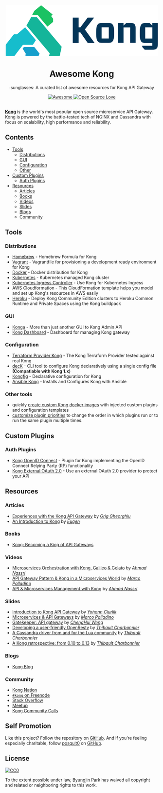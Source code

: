 <div align="center">
  <a href="https://github.com/posquit0/awesome-kong" title="Awesome Kong">
    <img width="500" src="media/kong-combination-mark-colors.svg" alt="Awesome Kong">
  </a>
  <br />
  <h1>Awesome Kong</h1>
</div>

<p align="center">
  :sunglasses: A curated list of awesome resources for Kong API Gateway
</p>

<div align="center">
  <a href="https://awesome.re">
		<img src="https://awesome.re/badge.svg" alt="Awesome">
	</a>
  <a href="https://github.com/ellerbrock/open-source-badge/">
    <img alt="Open Source Love" src="https://badges.frapsoft.com/os/v1/open-source.svg?v=103" />
  </a>
</div>

<br />

**[Kong](https://konghq.com/)** is the world's most popular open source microservice API Gateway. Kong is powered by the battle-tested tech of NGINX and Cassandra with focus on scalability, high performance and reliability.


## Contents

* [Tools](#tools)
  * [Distributions](#distributions)
  * [GUI](#gui)
  * [Configuration](#configuration)
  * [Other](#other-tools)
* [Custom Plugins](#custom-plugins)
  * [Auth Plugins](#auth-plugins)
* [Resources](#resources)
  * [Articles](#articles)
  * [Books](#books)
  * [Videos](#videos)
  * [Slides](#slides)
  * [Blogs](#blogs)
  * [Community](#community)


## Tools

### Distributions

- [Homebrew](https://github.com/Kong/homebrew-kong) - Homebrew Formula for Kong
- [Vagrant](https://github.com/Kong/kong-vagrant) - Vagrantfile for provisioning a development ready environment for Kong
- [Docker](https://github.com/Kong/docker-kong) - Docker distribution for Kong
- [Kubernetes](https://github.com/Kong/kong-dist-kubernetes) - Kubernetes managed Kong cluster
- [Kubernetes Ingress Controller](https://github.com/Kong/kubernetes-ingress-controller) - Use Kong for Kubernetes Ingress
- [AWS Cloudformation](https://github.com/Kong/kong-dist-cloudformation) - This CloudFormation template helps you model and set up Kong's resources in AWS easily
- [Heroku](https://github.com/heroku/heroku-kong) - Deploy Kong Community Edition clusters to Heroku Common Runtime and Private Spaces using the Kong buildpack

### GUI

- [Konga](https://github.com/pantsel/konga) - More than just another GUI to Kong Admin API
- [Kong Dashboard](https://github.com/PGBI/kong-dashboard) - Dashboard for managing Kong gateway

### Configuration

- [Terraform Provider Kong](https://github.com/kevholditch/terraform-provider-kong) - The Kong Terraform Provider tested against real Kong
- [decK](https://github.com/hbagdi/deck) - CLI tool to configure Kong declaratively using a single config file **(Compatiable with Kong 1.x)**
- [Kongfig](https://github.com/mybuilder/kongfig) - Declarative configuration for Kong
- [Ansible Kong](https://github.com/wunzeco/ansible-kong) - Installs and Configures Kong with Ansible

### Other tools

- quickly [create custom Kong docker images](https://github.com/Kong/docker-kong/tree/master/customize)
  with injected custom plugins and configuration templates
- [customize plugin priorities](https://github.com/Kong/priority-updater) to change the order in which
  plugins run or to run the same plugin multiple times.

## Custom Plugins

### Auth Plugins

- [Kong OpenID Connect](https://github.com/nokia/kong-oidc) - Plugin for Kong implementing the OpenID Connect Relying Party (RP) functionality
- [Kong External OAuth 2.0](https://github.com/mogui/kong-external-oauth) - Use an external OAuth 2.0 provider to protect your API


## Resources

### Articles

- [Experiences with the Kong API Gateway](https://blog.cloudboost.io/experiences-with-the-kong-api-gateway-2e2d786b4d00) by *[Grig Gheorghiu](https://github.com/griggheo)*
- [An Introduction to Kong](https://www.baeldung.com/kong) by *[Eugen](https://github.com/eugenp)*

### Books

- [Kong: Becoming a King of API Gateways](https://bleedingedgepress.com/product/kong-becoming-king-api-gateways/)

### Videos

- [Microservices Orchestration with Kong, Galileo & Gelato](https://www.youtube.com/watch?v=brsIQgafg-c) by *[Ahmad Nassri](https://github.com/ahmadnassri)*
- [API Gateway Pattern & Kong in a Microservices World](https://www.youtube.com/watch?v=OUUiS28hZuw) by *[Marco Palladino](https://github.com/subnetmarco)*
- [API & Microservices Management with Kong](https://www.youtube.com/watch?v=S6CeWL2qvl4) by *[Ahmad Nassri](https://github.com/ahmadnassri)*

### Slides

- [Introduction to Kong API Gateway](https://www.slideshare.net/spawnrider/introduction-to-kong-api-gateway) by *[Yohann Ciurlik](https://github.com/spawnrider)*
- [Microservices & API Gateways](https://www.slideshare.net/mashapeinc/microservices-api-gateways) by *[Marco Palladino](https://github.com/subnetmarco)*
- [Gatekeeper: API gateway](https://www.slideshare.net/ChengHuiWeng/gatekeeper-api-gateway) by *[ChengHui Weng](https://github.com/snowmantw)*
- [Developing a user-friendly OpenResty](https://www.slideshare.net/ThibaultCharbonnier/developing-a-userfriendly-openresty-application) by *[Thibault Charbonnier](https://github.com/thibaultcha)*
- [A Cassandra driver from and for the Lua community](https://www.slideshare.net/ThibaultCharbonnier/a-cassandra-driver-from-and-for-the-lua-community) by *[Thibault Charbonnier](https://github.com/thibaultcha)*
- [A Kong retrospective: from 0.10 to 0.13](https://www.slideshare.net/ThibaultCharbonnier/a-kong-retrospective-from-010-to-013) by *[Thibault Charbonnier](https://github.com/thibaultcha)*

### Blogs

- [Kong Blog](https://konghq.com/blog/)

### Community

- [Kong Nation](https://discuss.konghq.com/)
- [`#kong` on Freenode](http://webchat.freenode.net/?channels=kong)
- [Stack Overflow](https://stackoverflow.com/questions/tagged/kong)
- [Meetup](https://www.meetup.com/topics/kong/all/)
- [Kong Community Calls](https://docs.google.com/document/d/1heIynPTVcHn13BXMJO0KiOr8bTmbhzVxJe5yajp4Xz4)


## Self Promotion

Like this project? Follow the repository on [GitHub](https://github.com/posquit0/awesome-kong). And if you're feeling especially charitable, follow [posquit0](https://posquit0.com) on [GitHub](https://github.com/posquit0).


## License

[![CC0](http://mirrors.creativecommons.org/presskit/buttons/88x31/svg/cc-zero.svg)](https://creativecommons.org/publicdomain/zero/1.0/)

To the extent possible under law, [Byungjin Park](http://www.posquit0.com) has waived all copyright and related or neighboring rights to this work.
